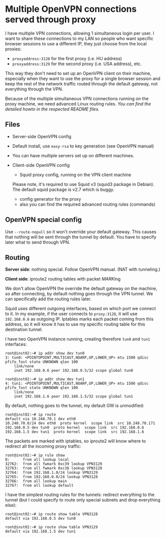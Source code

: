 Multiple OpenVPN connections served through proxy
=================================================
I have multiple VPN connections, allowing 1 simultaneous login per user. I want to share these connections to my LAN so people who want specific browser sessions to use a different IP, they just choose from the local proxies:

- `proxyaddress:3128` for the first proxy (i.e. HU address)
- `proxyaddress:3129` for the second proxy (i.e. USA address), etc.

This way they don't need to set up an OpenVPN client on their machine, especially when they want to use the proxy for a single browser session and keep the rest of the network traffic routed through the default gateway, not everything through the VPN.

Because of the multiple simultaneous VPN connections running on the proxy machine, we need advanced Linux routing rules. *You can find the detailed howto in the respected README files.*


Files
-----

  * Server-side OpenVPN config

   * Default install, use `easy-rsa` to key generation (see OpenVPN manual)

   * You can have multiple servers set up on different machines.

* Client-side OpenVPN config
   * Squid proxy config, running on the VPN client machine

   Please note, it's required to use Squid v3 (squid3 package in Debian). The default squid package is v2.7 which is buggy.

   * config generator for the proxy
   * also you can find the required advanced routing rules (commands)

OpenVPN special config
----------------------
Use `--route-nopull` so it won't override your default gateway. This causes that nothing will be sent through the tunnel by default. You have to specify later what to send through VPN.


Routing
-------
**Server side**: nothing special. Follow OpenVPN manual. (NAT with tunneling.)

**Client side**: iproute2 routing tables with packet *MARK*ing

We don't allow OpenVPN the override the default gateway on the machine, so after connecting, by default nothing goes through the VPN tunnel. We can specifically add the routing rules later.

Squid uses different outgoing interfaces, based on which port we connect to it. In my example, if the user connects to `proxy:3128`, it will use `192.168.0.6` as outgoing IP. Iptables marks each packet coming from this address, so it will know it has to use my specific routing table for this destination tunnel.


I have two OpenVPN instance running, creating therefore `tun0` and `tun1` interfaces:

	root@inst02:~# ip addr show dev tun0
	3: tun0: <POINTOPOINT,MULTICAST,NOARP,UP,LOWER_UP> mtu 1500 qdisc pfifo_fast state UNKNOWN qlen 100
		link/none
		inet 192.168.0.6 peer 192.168.0.5/32 scope global tun0

	root@inst02:~# ip addr show dev tun1
	4: tun1: <POINTOPOINT,MULTICAST,NOARP,UP,LOWER_UP> mtu 1500 qdisc pfifo_fast state UNKNOWN qlen 100
		link/none
		inet 192.168.1.6 peer 192.168.1.5/32 scope global tun1


By default, nothing goes to the tunnel, my default GW is unmodified:

	root@inst02:~# ip route
	default via 10.248.70.1 dev eth0
	10.248.70.0/24 dev eth0  proto kernel  scope link  src 10.248.70.171
	192.168.0.5 dev tun0  proto kernel  scope link  src 192.168.0.6
	192.168.1.5 dev tun1  proto kernel  scope link  src 192.168.1.6


The packets are marked with iptables, so iproute2 will know where to redirect all the incoming proxy traffic:

	root@inst02:~# ip rule show
	0:      from all lookup local
	32762:  from all fwmark 0xc39 lookup VPN3129
	32763:  from all fwmark 0xc38 lookup VPN3128
	32764:  from 192.168.1.0/24 lookup VPN3129
	32765:  from 192.168.0.0/24 lookup VPN3128
	32766:  from all lookup main
	32767:  from all lookup default



I have the simplest routing rules for the tunnels: redirect everything to the tunnel (but I could specify to route only special subnets and drop everything else):

    root@inst02:~# ip route show table VPN3128
    default via 192.168.0.5 dev tun0

    root@inst02:~# ip route show table VPN3129
    default via 192.168.1.5 dev tun1
